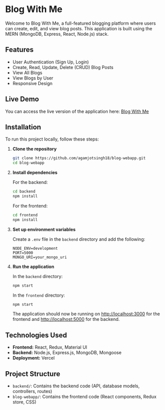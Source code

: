 # Blog With Me

Welcome to Blog With Me, a full-featured blogging platform where users can create, edit, and view blog posts. This application is built using the MERN (MongoDB, Express, React, Node.js) stack.

## Features

- User Authentication (Sign Up, Login)
- Create, Read, Update, Delete (CRUD) Blog Posts
- View All Blogs
- View Blogs by User
- Responsive Design

## Live Demo

You can access the live version of the application here: [Blog With Me](https://blog-with-me.vercel.app/)

## Installation

To run this project locally, follow these steps:

1. **Clone the repository**

    ```sh
    git clone https://github.com/agamjotsingh18/blog-webapp.git
    cd blog-webapp
    ```

2. **Install dependencies**

    For the backend:
    ```sh
    cd backend
    npm install
    ```

    For the frontend:
    ```sh
    cd frontend
    npm install
    ```

3. **Set up environment variables**

    Create a `.env` file in the `backend` directory and add the following:

    ```env
    NODE_ENV=development
    PORT=5000
    MONGO_URI=your_mongo_uri
    ```

4. **Run the application**

    In the `backend` directory:
    ```sh
    npm start
    ```

    In the `frontend` directory:
    ```sh
    npm start
    ```

    The application should now be running on [http://localhost:3000](http://localhost:3000) for the frontend and [http://localhost:5000](http://localhost:5000) for the backend.

## Technologies Used

- **Frontend:** React, Redux, Material UI
- **Backend:** Node.js, Express.js, MongoDB, Mongoose
- **Deployment:** Vercel

## Project Structure

- `backend/`: Contains the backend code (API, database models, controllers, routes)
- `blog-webapp/`: Contains the frontend code (React components, Redux store, CSS)
